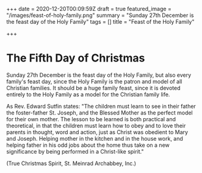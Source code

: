 +++
date = 2020-12-20T00:09:59Z
draft = true
featured_image = "/images/feast-of-holy-family.png"
summary = "Sunday 27th December is the feast day of the Holy Family"
tags = []
title = "Feast of the Holy Family"

+++
# The Fifth Day of Christmas

Sunday 27th December is the feast day of the Holy Family, but also every family's feast day, since the Holy Family is the patron and model of all Christian families. It should be a huge family feast, since it is devoted entirely to the Holy Family as a model for the Christian family life. 

As Rev. Edward Sutfin states: "The children must learn to see in their father the foster-father St. Joseph, and the Blessed Mother as the perfect model for their own mother. The lesson to be learned is both practical and theoretical, in that the children must learn how to obey and to love their parents in thought, word and action, just as Christ was obedient to Mary and Joseph. Helping mother in the kitchen and in the house work, and helping father in his odd jobs about the home thus take on a new significance by being performed in a Christ-like spirit." 

(True Christmas Spirit, St. Meinrad Archabbey, Inc.)